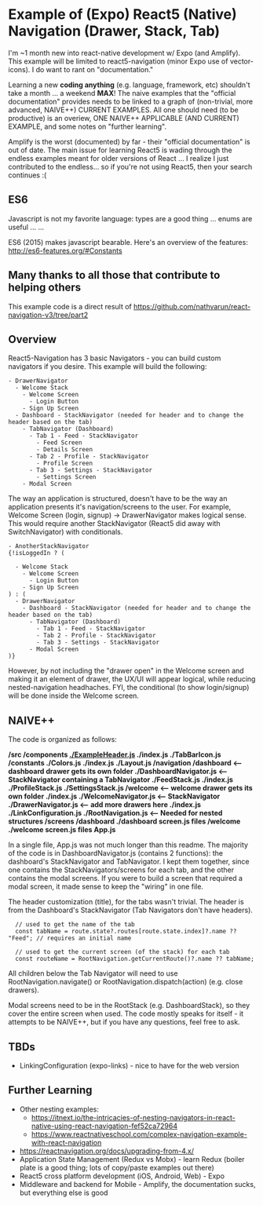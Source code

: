 # Example of (Expo) React5 (Native) Navigation (Drawer, Stack, Tab)

I'm ~1 month new into react-native development w/ Expo (and Amplify).  This example will be limited to react5-navigation (minor Expo use of vector-icons). I do want to rant on "documentation."

Learning a new **coding anything** (e.g. language, framework, etc) shouldn't take a month ... a weekend **MAX**! The naive examples that the "official documentation" provides needs to be linked to a graph of (non-trivial, more advanced, NAIVE++) CURRENT EXAMPLES.  All one should need (to be productive) is an overiew, ONE NAIVE++ APPLICABLE (AND CURRENT) EXAMPLE, and some notes on "further learning".

Amplify is the worst (documented) by far - their "official documentation" is out of date.  The main issue for learning React5 is wading through the endless examples meant for older versions of React ... I realize I just contributed to the endless... so if you're not using React5, then your search continues :(

## ES6

Javascript is not my favorite language: types are a good thing ... enums are useful ... ...

ES6 (2015) makes javascript bearable.  Here's an overview of the features: <http://es6-features.org/#Constants>

## Many thanks to all those that contribute to helping others

This example code is a direct result of <https://github.com/nathvarun/react-navigation-v3/tree/part2>

## Overview

React5-Navigation has 3 basic Navigators - you can build custom navigators if you desire.  This example will build the following:

```
- DrawerNavigator
  - Welcome Stack
    - Welcome Screen
      - Login Button
    - Sign Up Screen
  - Dashboard - StackNavigator (needed for header and to change the header based on the tab)
    - TabNavigator (Dashboard)
      - Tab 1 - Feed - StackNavigator
        - Feed Screen
        - Details Screen
      - Tab 2 - Profile - StackNavigator
        - Profile Screen
      - Tab 3 - Settings - StackNavigator
        - Settings Screen
    - Modal Screen

```

The way an application is structured, doesn't have to be the way an application presents it's navigation/screens to the user.  For example, Welcome Screen (login, signup) -> DrawerNavigator makes logical sense.  This would require another StackNavigator (React5 did away with SwitchNavigator) with conditionals.

```
- AnotherStackNavigator
{!isLoggedIn ? (

  - Welcome Stack
    - Welcome Screen
      - Login Button
    - Sign Up Screen
) : (
  - DrawerNavigator
    - Dashboard - StackNavigator (needed for header and to change the header based on the tab)
      - TabNavigator (Dashboard)
        - Tab 1 - Feed - StackNavigator
        - Tab 2 - Profile - StackNavigator
        - Tab 3 - Settings - StackNavigator
      - Modal Screen
)}
```

However, by not including the "drawer open" in the Welcome screen and making it an element of drawer, the UX/UI will appear logical, while reducing nested-navigation headhaches.  FYI, the conditional (to show login/signup) will be done inside the Welcome screen.

## NAIVE++

The code is organized as follows:

**/src
   /components
     [./ExampleHeader.js](src/components/ExampleHeader.js)
     ./index.js
     ./TabBarIcon.js
   /constants
     ./Colors.js
     ./index.js
     ./Layout.js
   /navigation
     /dashboard                     <-- dashboard drawer gets its own folder
       ./DashboardNavigator.js      <-- StackNavigator containing a TabNavigator
       ./FeedStack.js
       ./index.js
       ./ProfileStack.js
       ./SettingsStack.js
     /welcome                       <-- welcome drawer gets its own folder
       ./index.js
       ./WelcomeNavigator.js        <-- StackNavigator
     ./DrawerNavigator.js           <-- add more drawers here
     ./index.js
     ./LinkConfiguration.js
     ./RootNavigation.js            <-- Needed for nested structures
   /screens
     /dashboard
       ./dashboard screen.js files
     /welcome
       ./welcome screen.js files
App.js**


In a single file, App.js was not much longer than this readme.  The majority of the code is in DashboardNavigator.js (contains 2 functions): the dashboard's StackNavigator and TabNavigator. I kept them together, since one contains the StackNavigators/screens for each tab, and the other contains the modal screens.  If you were to build a screen that required a modal screen, it made sense to keep the "wiring" in one file.

The header customization (title), for the tabs wasn't trivial.  The header is from the Dashboard's StackNavigator (Tab Navigators don't have headers).

```
  // used to get the name of the tab
  const tabName = route.state?.routes[route.state.index]?.name ?? "Feed"; // requires an initial name

  // used to get the current screen (of the stack) for each tab
  const routeName = RootNavigation.getCurrentRoute()?.name ?? tabName;

```

All children below the Tab Navigator will need to use RootNavigation.navigate() or RootNavigation.dispatch(action) (e.g. close drawers).

Modal screens need to be in the RootStack (e.g. DashboardStack), so they cover the entire screen when used.  The code mostly speaks for itself - it attempts to be NAIVE++, but if you have any questions, feel free to ask.

## TBDs

* LinkingConfiguration (expo-links) - nice to have for the web version

## Further Learning

* Other nesting examples:
  * <https://itnext.io/the-intricacies-of-nesting-navigators-in-react-native-using-react-navigation-fef52ca72964>
  * <https://www.reactnativeschool.com/complex-navigation-example-with-react-navigation>
* <https://reactnavigation.org/docs/upgrading-from-4.x/>
* Application State Management (Redux vs Mobx) - learn Redux (boiler plate is a good thing; lots of copy/paste examples out there)
* React5 cross platform development (iOS, Android, Web) - Expo
* Middleware and backend for Mobile - Amplify, the documentation sucks, but everything else is good
